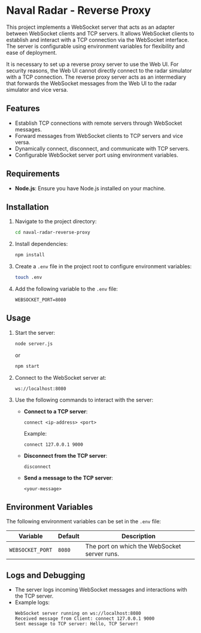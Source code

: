 # Naval Radar - Reverse Proxy

This project implements a WebSocket server that acts as an adapter between WebSocket clients and TCP servers. It allows WebSocket clients to establish and interact with a TCP connection via the WebSocket interface. The server is configurable using environment variables for flexibility and ease of deployment.

It is necessary to set up a reverse proxy server to use the Web UI. For security reasons, the Web UI cannot directly connect to the radar simulator with a TCP connection. The reverse proxy server acts as an intermediary that forwards the WebSocket messages from the Web UI to the radar simulator and vice versa.

## Features

- Establish TCP connections with remote servers through WebSocket messages.
- Forward messages from WebSocket clients to TCP servers and vice versa.
- Dynamically connect, disconnect, and communicate with TCP servers.
- Configurable WebSocket server port using environment variables.

## Requirements

- **Node.js**: Ensure you have Node.js installed on your machine.

## Installation

1. Navigate to the project directory:

   ```bash
   cd naval-radar-reverse-proxy
   ```

2. Install dependencies:

   ```bash
   npm install
   ```

3. Create a `.env` file in the project root to configure environment variables:

   ```bash
   touch .env
   ```

4. Add the following variable to the `.env` file:
   ```env
   WEBSOCKET_PORT=8080
   ```

## Usage

1. Start the server:

   ```bash
   node server.js
   ```

   or

   ```bash
   npm start
   ```

2. Connect to the WebSocket server at:

   ```
   ws://localhost:8080
   ```

3. Use the following commands to interact with the server:

   - **Connect to a TCP server**:

     ```plaintext
     connect <ip-address> <port>
     ```

     Example:

     ```
     connect 127.0.0.1 9000
     ```

   - **Disconnect from the TCP server**:

     ```plaintext
     disconnect
     ```

   - **Send a message to the TCP server**:
     ```plaintext
     <your-message>
     ```

## Environment Variables

The following environment variables can be set in the `.env` file:

| Variable         | Default | Description                                  |
| ---------------- | ------- | -------------------------------------------- |
| `WEBSOCKET_PORT` | `8080`  | The port on which the WebSocket server runs. |

## Logs and Debugging

- The server logs incoming WebSocket messages and interactions with the TCP server.
- Example logs:
  ```
  WebSocket server running on ws://localhost:8080
  Received message from Client: connect 127.0.0.1 9000
  Sent message to TCP server: Hello, TCP Server!
  ```
